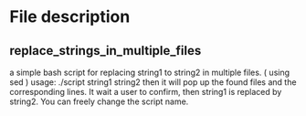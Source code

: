 # File description  
## replace_strings_in_multiple_files
a simple bash script for replacing string1 to string2 in multiple files. ( using sed )
usage: ./script string1 string2
then it will pop up the found files and the corresponding lines.
It wait a user to confirm, then string1 is replaced by string2.
You can freely change the script name.
